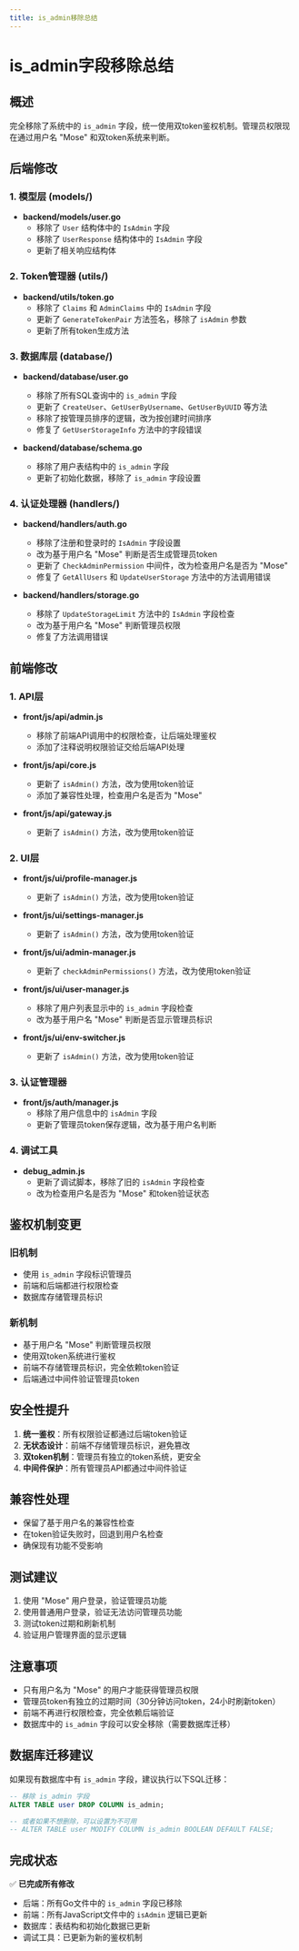 ```yaml
---
title: is_admin移除总结
---
```


# is_admin字段移除总结

## 概述
完全移除了系统中的 `is_admin` 字段，统一使用双token鉴权机制。管理员权限现在通过用户名 "Mose" 和双token系统来判断。

## 后端修改

### 1. 模型层 (models/)
- **backend/models/user.go**
  - 移除了 `User` 结构体中的 `IsAdmin` 字段
  - 移除了 `UserResponse` 结构体中的 `IsAdmin` 字段
  - 更新了相关响应结构体

### 2. Token管理器 (utils/)
- **backend/utils/token.go**
  - 移除了 `Claims` 和 `AdminClaims` 中的 `IsAdmin` 字段
  - 更新了 `GenerateTokenPair` 方法签名，移除了 `isAdmin` 参数
  - 更新了所有token生成方法

### 3. 数据库层 (database/)
- **backend/database/user.go**
  - 移除了所有SQL查询中的 `is_admin` 字段
  - 更新了 `CreateUser`、`GetUserByUsername`、`GetUserByUUID` 等方法
  - 移除了按管理员排序的逻辑，改为按创建时间排序
  - 修复了 `GetUserStorageInfo` 方法中的字段错误

- **backend/database/schema.go**
  - 移除了用户表结构中的 `is_admin` 字段
  - 更新了初始化数据，移除了 `is_admin` 字段设置

### 4. 认证处理器 (handlers/)
- **backend/handlers/auth.go**
  - 移除了注册和登录时的 `IsAdmin` 字段设置
  - 改为基于用户名 "Mose" 判断是否生成管理员token
  - 更新了 `CheckAdminPermission` 中间件，改为检查用户名是否为 "Mose"
  - 修复了 `GetAllUsers` 和 `UpdateUserStorage` 方法中的方法调用错误

- **backend/handlers/storage.go**
  - 移除了 `UpdateStorageLimit` 方法中的 `IsAdmin` 字段检查
  - 改为基于用户名 "Mose" 判断管理员权限
  - 修复了方法调用错误

## 前端修改

### 1. API层
- **front/js/api/admin.js**
  - 移除了前端API调用中的权限检查，让后端处理鉴权
  - 添加了注释说明权限验证交给后端API处理

- **front/js/api/core.js**
  - 更新了 `isAdmin()` 方法，改为使用token验证
  - 添加了兼容性处理，检查用户名是否为 "Mose"

- **front/js/api/gateway.js**
  - 更新了 `isAdmin()` 方法，改为使用token验证

### 2. UI层
- **front/js/ui/profile-manager.js**
  - 更新了 `isAdmin()` 方法，改为使用token验证

- **front/js/ui/settings-manager.js**
  - 更新了 `isAdmin()` 方法，改为使用token验证

- **front/js/ui/admin-manager.js**
  - 更新了 `checkAdminPermissions()` 方法，改为使用token验证

- **front/js/ui/user-manager.js**
  - 移除了用户列表显示中的 `is_admin` 字段检查
  - 改为基于用户名 "Mose" 判断是否显示管理员标识

- **front/js/ui/env-switcher.js**
  - 更新了 `isAdmin()` 方法，改为使用token验证

### 3. 认证管理器
- **front/js/auth/manager.js**
  - 移除了用户信息中的 `isAdmin` 字段
  - 更新了管理员token保存逻辑，改为基于用户名判断

### 4. 调试工具
- **debug_admin.js**
  - 更新了调试脚本，移除了旧的 `isAdmin` 字段检查
  - 改为检查用户名是否为 "Mose" 和token验证状态

## 鉴权机制变更

### 旧机制
- 使用 `is_admin` 字段标识管理员
- 前端和后端都进行权限检查
- 数据库存储管理员标识

### 新机制
- 基于用户名 "Mose" 判断管理员权限
- 使用双token系统进行鉴权
- 前端不存储管理员标识，完全依赖token验证
- 后端通过中间件验证管理员token

## 安全性提升

1. **统一鉴权**：所有权限验证都通过后端token验证
2. **无状态设计**：前端不存储管理员标识，避免篡改
3. **双token机制**：管理员有独立的token系统，更安全
4. **中间件保护**：所有管理员API都通过中间件验证

## 兼容性处理

- 保留了基于用户名的兼容性检查
- 在token验证失败时，回退到用户名检查
- 确保现有功能不受影响

## 测试建议

1. 使用 "Mose" 用户登录，验证管理员功能
2. 使用普通用户登录，验证无法访问管理员功能
3. 测试token过期和刷新机制
4. 验证用户管理界面的显示逻辑

## 注意事项

- 只有用户名为 "Mose" 的用户才能获得管理员权限
- 管理员token有独立的过期时间（30分钟访问token，24小时刷新token）
- 前端不再进行权限检查，完全依赖后端验证
- 数据库中的 `is_admin` 字段可以安全移除（需要数据库迁移）

## 数据库迁移建议

如果现有数据库中有 `is_admin` 字段，建议执行以下SQL迁移：

```sql
-- 移除 is_admin 字段
ALTER TABLE user DROP COLUMN is_admin;

-- 或者如果不想删除，可以设置为不可用
-- ALTER TABLE user MODIFY COLUMN is_admin BOOLEAN DEFAULT FALSE;
```

## 完成状态

✅ **已完成所有修改**
- 后端：所有Go文件中的 `is_admin` 字段已移除
- 前端：所有JavaScript文件中的 `isAdmin` 逻辑已更新
- 数据库：表结构和初始化数据已更新
- 调试工具：已更新为新的鉴权机制 